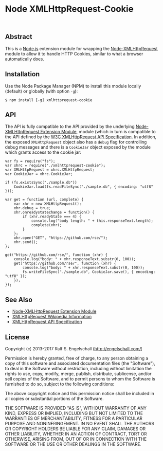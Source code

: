 
Node XMLHttpRequest-Cookie
==========================

<p/>
<img src="https://nodei.co/npm/xmlhttprequest-cookie.png?downloads=true&stars=true" alt=""/>

<p/>
<img src="https://david-dm.org/rse/node-xmlhttprequest-cookie.png" alt=""/>

Abstract
--------

This is a [Node.js](http://nodejs.org/) extension module for wrapping
the [Node-XMLHttpRequest](https://github.com/driverdan/node-XMLHttpRequest)
module to allow it to handle HTTP Cookies, similar to what a browser
automatically does.

Installation
------------

Use the Node Package Manager (NPM) to install this module
locally (default) or globally (with option `-g`):

    $ npm install [-g] xmlhttprequest-cookie

API
---

The API is fully compatible to the API provided by the underlying
[Node-XMLHttpRequest Extension Module](https://github.com/driverdan/node-XMLHttpRequest),
module (which in turn is compatible to the API defined by the
[W3C XMLHttpRequest API Specification](http://www.w3.org/TR/XMLHttpRequest/).
In addition, the exposed `XMLHttpRequest` object also has a 
`debug` flag for controlling debug messages and there is a `CookieJar` object exposed by the module which
grants access to the cookie jar:

    var fs = require("fs");
    var xhrc = require("./xmlhttprequest-cookie");
    var XMLHttpRequest = xhrc.XMLHttpRequest;
    var CookieJar = xhrc.CookieJar;

    if (fs.existsSync("./sample.db"))
        CookieJar.load(fs.readFileSync("./sample.db", { encoding: "utf8" }));

    var get = function (url, complete) {
        var xhr = new XMLHttpRequest();
        xhr.debug = true;
        xhr.onreadystatechange = function() {
            if (xhr.readyState === 4) {
                console.log("body length: " + this.responseText.length);
                complete(xhr);
            }
        };
        xhr.open("GET", "https://github.com/rse/");
        xhr.send();
    };

    get("https://github.com/rse/", function (xhr) {
        console.log("body: " + xhr.responseText.substr(0, 100));
        get("https://github.com/rse/", function (xhr) {
            console.log("body: " + xhr.responseText.substr(0, 100));
            fs.writeFileSync("./sample.db", CookieJar.save(), { encoding: "utf8" });
        });
    });

See Also
--------

- [Node-XMLHttpRequest Extension Module](https://github.com/driverdan/node-XMLHttpRequest)
- [XMLHttpRequest Wikipedia Information](http://en.wikipedia.org/wiki/XMLHttpRequest)
- [XMLHttpRequest API Specification](http://www.w3.org/TR/XMLHttpRequest/)

License
-------

Copyright (c) 2013-2017 Ralf S. Engelschall (http://engelschall.com/)

Permission is hereby granted, free of charge, to any person obtaining
a copy of this software and associated documentation files (the
"Software"), to deal in the Software without restriction, including
without limitation the rights to use, copy, modify, merge, publish,
distribute, sublicense, and/or sell copies of the Software, and to
permit persons to whom the Software is furnished to do so, subject to
the following conditions:

The above copyright notice and this permission notice shall be included
in all copies or substantial portions of the Software.

THE SOFTWARE IS PROVIDED "AS IS", WITHOUT WARRANTY OF ANY KIND,
EXPRESS OR IMPLIED, INCLUDING BUT NOT LIMITED TO THE WARRANTIES OF
MERCHANTABILITY, FITNESS FOR A PARTICULAR PURPOSE AND NONINFRINGEMENT.
IN NO EVENT SHALL THE AUTHORS OR COPYRIGHT HOLDERS BE LIABLE FOR ANY
CLAIM, DAMAGES OR OTHER LIABILITY, WHETHER IN AN ACTION OF CONTRACT,
TORT OR OTHERWISE, ARISING FROM, OUT OF OR IN CONNECTION WITH THE
SOFTWARE OR THE USE OR OTHER DEALINGS IN THE SOFTWARE.

